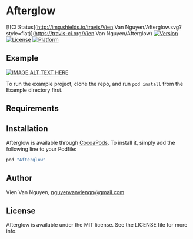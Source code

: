 # Afterglow

[![CI Status](http://img.shields.io/travis/Vien Van Nguyen/Afterglow.svg?style=flat)](https://travis-ci.org/Vien Van Nguyen/Afterglow)
[![Version](https://img.shields.io/cocoapods/v/Afterglow.svg?style=flat)](http://cocoapods.org/pods/Afterglow)
[![License](https://img.shields.io/cocoapods/l/Afterglow.svg?style=flat)](http://cocoapods.org/pods/Afterglow)
[![Platform](https://img.shields.io/cocoapods/p/Afterglow.svg?style=flat)](http://cocoapods.org/pods/Afterglow)

## Example
[![IMAGE ALT TEXT HERE](https://img.youtube.com/vi/mXK5wk0axBw/0.jpg)](https://www.youtube.com/watch?v=mXK5wk0axBw)

To run the example project, clone the repo, and run `pod install` from the Example directory first.

## Requirements

## Installation

Afterglow is available through [CocoaPods](http://cocoapods.org). To install
it, simply add the following line to your Podfile:

```ruby
pod "Afterglow"
```

## Author

Vien Van Nguyen, nguyenvanvienqn@gmail.com

## License

Afterglow is available under the MIT license. See the LICENSE file for more info.
